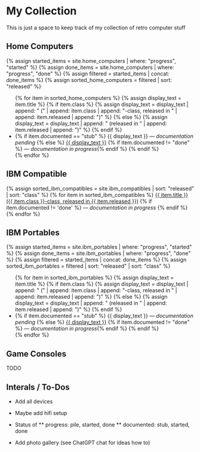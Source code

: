 # My Collection

This is just a space to keep track of my collection of retro computer stuff

## Home Computers

{% assign started_items = site.home_computers | where: "progress", "started" %}
{% assign done_items = site.home_computers | where: "progress", "done" %}
{% assign filtered = started_items | concat: done_items %}
{% assign sorted_home_computers = filtered | sort: "released" %}
<ul>
{% for item in sorted_home_computers %}
  {% assign display_text = item.title %}
  {% if item.class %}
    {% assign display_text = display_text | append: " (" | append: item.class | append: "-class, released in " | append: item.released | append: ")" %}
  {% else %}
    {% assign display_text = display_text | append: " (released in " | append: item.released | append: ")" %}
  {% endif %}
  <li>
  {% if item.documented == "stub" %}
    {{ display_text }} <em>— documentation pending</em>
  {% else %}
    <a href="{{ item.url | relative_url }}">{{ display_text }}</a>
    {% if item.documented != "done" %} <em>— documentation in progress</em>{% endif %}
  {% endif %}
  </li>
{% endfor %}
</ul>

## IBM Compatible

{% assign sorted_ibm_compatibles = site.ibm_compatibles | sort: "released" | sort: "class" %}
{% for item in sorted_ibm_compatibles %}
  <a href="{{ item.url | relative_url }}">{{ item.title }} ({{ item.class }}-class, released in {{ item.released }})</a>
  {% if item.documented != 'done' %} <em> — documentation in progress</em> {% endif %}
  <br>
{% endfor %}

## IBM Portables

{% assign started_items = site.ibm_portables | where: "progress", "started" %}
{% assign done_items = site.ibm_portables | where: "progress", "done" %}
{% assign filtered = started_items | concat: done_items %}
{% assign sorted_ibm_portables = filtered | sort: "released" | sort: "class" %}
<ul>
{% for item in sorted_ibm_portables %}
  {% assign display_text = item.title %}
  {% if item.class %}
    {% assign display_text = display_text | append: " (" | append: item.class | append: "-class, released in " | append: item.released | append: ")" %}
  {% else %}
    {% assign display_text = display_text | append: " (released in " | append: item.released | append: ")" %}
  {% endif %}
  <li>
  {% if item.documented == "stub" %}
    {{ display_text }} <em>— documentation pending</em>
  {% else %}
    <a href="{{ item.url | relative_url }}">{{ display_text }}</a>
    {% if item.documented != "done" %} <em>— documentation in progress</em>{% endif %}
  {% endif %}
  </li>
{% endfor %}
</ul>

## Game Consoles

TODO

## Interals / To-Dos

* Add all devices

* Maybe add hifi setup

* Status of 
** progress: pile, started, done
** documented: stub, started, done

* Add photo gallery (see ChatGPT chat for ideas how to)
